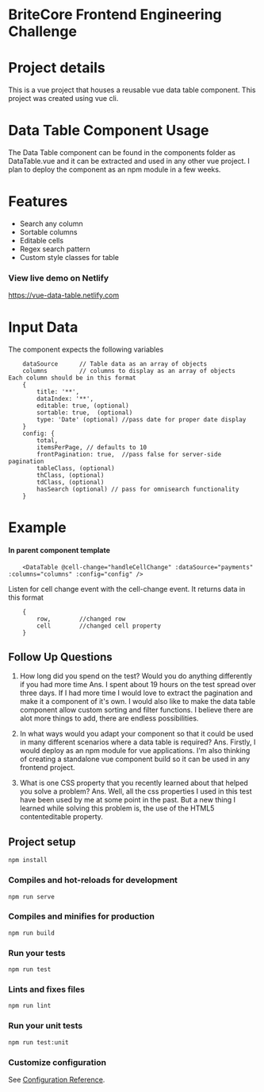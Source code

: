 # BriteCore Frontend Engineering Challenge

# Project details
This is a vue project that houses a reusable vue data table component. This project was created using vue cli. 

# Data Table Component Usage
The Data Table component can be found in the components folder as DataTable.vue and it can be extracted and used in any other vue project. I plan to deploy the component as an npm module in a few weeks.

# Features
* Search any column
* Sortable columns
* Editable cells
* Regex search pattern
* Custom style classes for table

### View live demo on Netlify ###
<https://vue-data-table.netlify.com>

# Input Data
The component expects the following variables
```
    dataSource      // Table data as an array of objects
    columns         // columns to display as an array of objects
Each column should be in this format
    {
        title: '**',
        dataIndex: '**',
        editable: true, (optional)
        sortable: true,  (optional)
        type: 'Date' (optional) //pass date for proper date display
    }
    config: {
        total,
        itemsPerPage, // defaults to 10
        frontPagination: true,  //pass false for server-side pagination
        tableClass, (optional)
        thClass, (optional)
        tdClass, (optional)
        hasSearch (optional) // pass for omnisearch functionality
    } 
```

# Example
#### In parent component template ####
```
    <DataTable @cell-change="handleCellChange" :dataSource="payments" :columns="columns" :config="config" />
```

Listen for cell change event with the cell-change event. It returns data in this format
```
    {
        row,        //changed row
        cell        //changed cell property
    }
```

## Follow Up Questions ##
1. How long did you spend on the test? Would you do anything differently if you had more time
    Ans. I spent about 19 hours on the test spread over three days. If I had more time I would love to extract the pagination and make it a component of it's own. I would also like to make the data table component allow custom sorting and filter functions. I believe there are alot more things to add, there are endless possibilities.

2. In what ways would you adapt your component so that it could be used in many different scenarios where a data table is required?
    Ans. Firstly, I would deploy as an npm module for vue applications. I'm also thinking of creating a standalone vue component build so it can be used in any frontend project.
3. What is one CSS property that you recently learned about that helped you solve a problem?
    Ans. Well, all the css properties I used in this test have been used by me at some point in the past. But a new thing I learned while solving this problem is, the use of the HTML5 contenteditable property. 

## Project setup
```
npm install
```

### Compiles and hot-reloads for development
```
npm run serve
```

### Compiles and minifies for production
```
npm run build
```

### Run your tests
```
npm run test
```

### Lints and fixes files
```
npm run lint
```

### Run your unit tests
```
npm run test:unit
```

### Customize configuration
See [Configuration Reference](https://cli.vuejs.org/config/).

